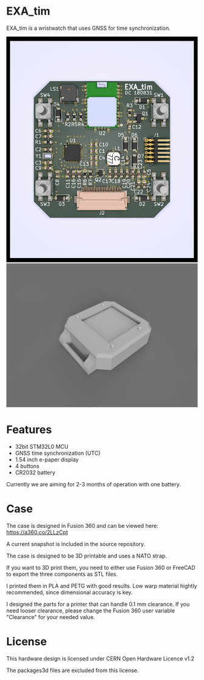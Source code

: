 # EXA_tim

EXA_tim is a wristwatch that uses GNSS for time synchronization.

![EXA_tim PCB front](images/PCB-front.png?raw=true)
![EXA_tim case](images/case.png?raw=true)

# Features

- 32bit STM32L0 MCU
- GNSS time synchronization (UTC)
- 1.54 inch e-paper display
- 4 buttons
- CR2032 battery

Currently we are aiming for 2-3 months of operation with one battery.

# Case

The case is designed in Fusion 360 and can be viewed here:
https://a360.co/2LLzCpt

A current snapshot is included in the source repository.

The case is designed to be 3D printable and uses a NATO strap.

If you want to 3D print them, you need to either use Fusion 360 or
FreeCAD to export the three components as STL files.

I printed them in PLA and PETG with good results. Low warp material
hightly recommended, since dimensional accuracy is key.

I designed the parts for a printer that can handle 0.1 mm clearance.
If you need looser clearance, please change the Fusion 360 user
variable "Clearance" for your needed value.

# License

This hardware design is licensed under CERN Open Hardware Licence v1.2

The packages3d files are excluded from this license.
